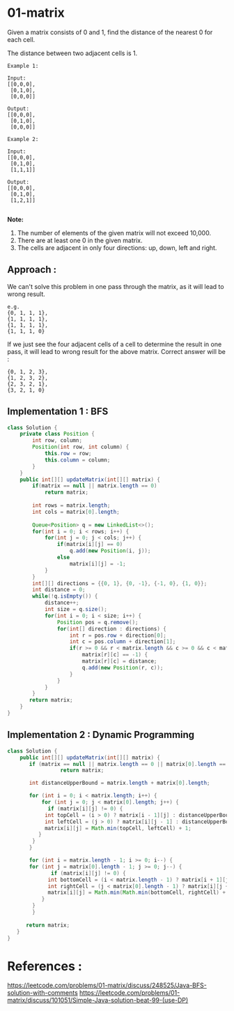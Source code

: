 # 01-matrix
Given a matrix consists of 0 and 1, find the distance of the nearest 0 for each cell.

The distance between two adjacent cells is 1.
```
Example 1:

Input:
[[0,0,0],
 [0,1,0],
 [0,0,0]]

Output:
[[0,0,0],
 [0,1,0],
 [0,0,0]]
 
Example 2:

Input:
[[0,0,0],
 [0,1,0],
 [1,1,1]]

Output:
[[0,0,0],
 [0,1,0],
 [1,2,1]]
 
```
**Note:**

1. The number of elements of the given matrix will not exceed 10,000.
2. There are at least one 0 in the given matrix.
3. The cells are adjacent in only four directions: up, down, left and right.

## Approach :
We can't solve this problem in one pass through the matrix, as it will lead to wrong result.
```
e.g. 
{0, 1, 1, 1},
{1, 1, 1, 1},
{1, 1, 1, 1},
{1, 1, 1, 0}
```
If we just see the four adjacent cells of a cell to determine the result in one pass, it will lead to wrong result for the above matrix. Correct answer will be :
```
{0, 1, 2, 3},
{1, 2, 3, 2},
{2, 3, 2, 1},
{3, 2, 1, 0}
```

## Implementation 1 : BFS
```java
class Solution {
    private class Position {
        int row, column;
        Position(int row, int column) {
            this.row = row;
            this.column = column;
        }
    }
    public int[][] updateMatrix(int[][] matrix) {
        if(matrix == null || matrix.length == 0)
            return matrix;
        
        int rows = matrix.length;
        int cols = matrix[0].length;
        
        Queue<Position> q = new LinkedList<>();
        for(int i = 0; i < rows; i++) {
            for(int j = 0; j < cols; j++) {
                if(matrix[i][j] == 0)
                    q.add(new Position(i, j));
                else
                    matrix[i][j] = -1;
            }
        }
        int[][] directions = {{0, 1}, {0, -1}, {-1, 0}, {1, 0}};
        int distance = 0;
        while(!q.isEmpty()) {
            distance++;
            int size = q.size();
            for(int i = 0; i < size; i++) {
                Position pos = q.remove();
                for(int[] direction : directions) {
                    int r = pos.row + direction[0];
                    int c = pos.column + direction[1];
                    if(r >= 0 && r < matrix.length && c >= 0 && c < matrix[0].length && 
                        matrix[r][c] == -1) {
                        matrix[r][c] = distance;
                        q.add(new Position(r, c));
                    }
                }
            }
        }
       return matrix; 
    }
}
```
## Implementation 2 : Dynamic Programming

```java
class Solution {
    public int[][] updateMatrix(int[][] matrix) {
       if (matrix == null || matrix.length == 0 || matrix[0].length == 0)
			     return matrix;

       int distanceUpperBound = matrix.length + matrix[0].length;

       for (int i = 0; i < matrix.length; i++) {
           for (int j = 0; j < matrix[0].length; j++) {
	         if (matrix[i][j] != 0) {
			int topCell = (i > 0) ? matrix[i - 1][j] : distanceUpperBound;
			int leftCell = (j > 0) ? matrix[i][j - 1] : distanceUpperBound;
			matrix[i][j] = Math.min(topCell, leftCell) + 1;
		  }
	    }
       }

       for (int i = matrix.length - 1; i >= 0; i--) {
	   for (int j = matrix[0].length - 1; j >= 0; j--) {
	          if (matrix[i][j] != 0) {
			 int bottomCell = (i < matrix.length - 1) ? matrix[i + 1][j] : distanceUpperBound;
			 int rightCell = (j < matrix[0].length - 1) ? matrix[i][j + 1] : distanceUpperBound;
			 matrix[i][j] = Math.min(Math.min(bottomCell, rightCell) + 1, matrix[i][j]);
		   }
	    }
        }
      
      return matrix;
   }
}
```


# References :
https://leetcode.com/problems/01-matrix/discuss/248525/Java-BFS-solution-with-comments
https://leetcode.com/problems/01-matrix/discuss/101051/Simple-Java-solution-beat-99-(use-DP)
